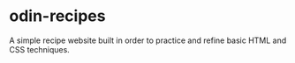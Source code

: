 # odin-recipes

A simple recipe website built in order to practice and refine basic HTML and CSS techniques.
